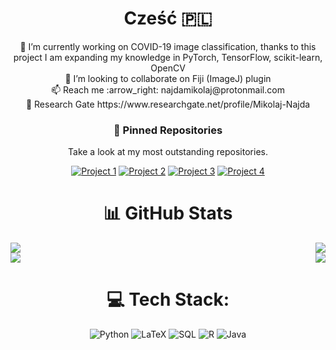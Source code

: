 <div align="center">
  <h1> Cześć 🇵🇱
</h1>
  🔭 I’m currently working on COVID-19 image classification, thanks to this project I am expanding my knowledge in PyTorch, TensorFlow, scikit-learn, OpenCV<br>👯 I’m looking to collaborate on Fiji (ImageJ) plugin<br>📫 Reach me :arrow_right: najdamikolaj@protonmail.com<br>📄 Research Gate https://www.researchgate.net/profile/Mikolaj-Najda

 <h3 align="center">📌 Pinned Repositories</h3>
<p align="center">Take a look at my most outstanding repositories.</p>

<div align="center">
  
[![Project 1](https://github-readme-stats.vercel.app/api/pin/?username=najdamikolaj00&repo=COVID-19-CT-Classification&bg_color=00000000&theme_color=ffffff)](https://github.com/najdamikolaj00/COVID-19-CT-Classification)
[![Project 2](https://github-readme-stats.vercel.app/api/pin/?username=najdamikolaj00&repo=HNP-Poland-Database&bg_color=00000000&theme_color=ffffff)](https://github.com/najdamikolaj00/HNP-Poland-Database)
[![Project 3](https://github-readme-stats.vercel.app/api/pin/?username=najdamikolaj00&repo=Image_Operations_API&bg_color=00000000&theme_color=ffffff)](https://github.com/najdamikolaj00/Image_Operations_API)
[![Project 4](https://github-readme-stats.vercel.app/api/pin/?username=najdamikolaj00&repo=VoiceSignals&bg_color=00000000&theme_color=ffffff)](https://github.com/najdamikolaj00/VoiceSignals)
  
</div>
  
 # 📊 GitHub Stats
  
 <div style="display:flex; justify-content:space-between;">
    <a href="https://github.com/najdamikolaj00/github-readme-streak-stats#gh-dark-mode-only">
        <img align="center" src="https://github-readme-streak-stats.herokuapp.com?user=najdamikolaj00&theme=dark&hide_border=true&background=00000000&stroke=transparent#gh-dark-mode-only"/>
    </a>
    <a href="https://github.com/najdamikolaj00/github-readme-stats#gh-dark-mode-only">
        <img align="center" src="https://github-readme-stats.vercel.app/api/top-langs/?username=najdamikolaj00&hide_border=true&include_all_commits=true&count_private=true&layout=compact&bg_color=00000000&stroke=transparent#gh-dark-mode-only"/>
    </a>
</div>

  <div style="display:flex; justify-content:space-between;">
    <a href="https://github.com/najdamikolaj00/github-readme-streak-stats#gh-light-mode-only">
        <img align="center" src="https://github-readme-streak-stats.herokuapp.com?user=najdamikolaj00&hide_border=true&background=00000000#gh-light-mode-only"/>
    </a>
    <a href="https://github.com/najdamikolaj00/github-readme-stats#gh-light-mode-only">
        <img align="center" src="https://github-readme-stats.vercel.app/api/top-langs/?username=najdamikolaj00&hide_border=true&include_all_commits=true&count_private=true&layout=compact&bg_color=00000000&stroke=transparent#gh-light-mode-only"/>
    </a>
</div>


   
# 💻 Tech Stack:
![Python](https://img.shields.io/badge/python-3670A0?style=for-the-badge&logo=python&logoColor=ffdd54)
![LaTeX](https://img.shields.io/badge/latex-%23008080.svg?style=for-the-badge&logo=latex&logoColor=white)
![SQL](https://img.shields.io/badge/SQL-%23FCC624.svg?style=for-the-badge&logo=oracle&logoColor=white)
![R](https://img.shields.io/badge/r-%23276DC3.svg?style=for-the-badge&logo=r&logoColor=white) 
![Java](https://img.shields.io/badge/java-%23ED8B00.svg?style=for-the-badge&logo=java&logoColor=white) 


</div>



<!-- Proudly created with GPRM ( https://gprm.itsvg.in ) -->
